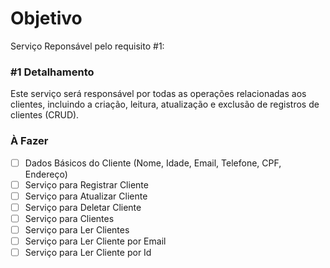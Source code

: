 # Objetivo 
Serviço Reponsável pelo requisito #1:

### #1 Detalhamento 
Este serviço será responsável por todas as operações relacionadas aos clientes, incluindo a criação, leitura, atualização e exclusão de registros de clientes (CRUD).

### À Fazer
- [ ] Dados Básicos do Cliente (Nome, Idade, Email, Telefone, CPF, Endereço)
- [ ] Serviço para Registrar Cliente
- [ ] Serviço para Atualizar Cliente
- [ ] Serviço para Deletar Cliente
- [ ] Serviço para  Clientes
- [ ] Serviço para Ler Clientes
- [ ] Serviço para Ler Cliente por Email
- [ ] Serviço para Ler Cliente por Id